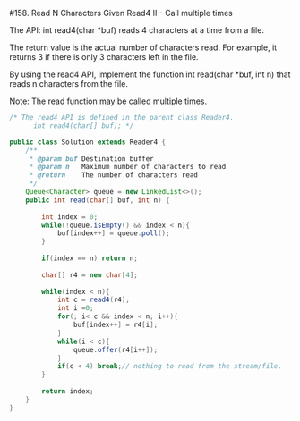#158. Read N Characters Given Read4 II - Call multiple times  

The API: int read4(char *buf) reads 4 characters at a time from a file.

The return value is the actual number of characters read. For example, it returns 3 if there is only 3 characters left in the file.

By using the read4 API, implement the function int read(char *buf, int n) that reads n characters from the file.

Note:
The read function may be called multiple times.


```java
/* The read4 API is defined in the parent class Reader4.
      int read4(char[] buf); */

public class Solution extends Reader4 {
    /**
     * @param buf Destination buffer
     * @param n   Maximum number of characters to read
     * @return    The number of characters read
     */
    Queue<Character> queue = new LinkedList<>();
    public int read(char[] buf, int n) {
        
        int index = 0;
        while(!queue.isEmpty() && index < n){
            buf[index++] = queue.poll();
        }
        
        if(index == n) return n;
        
        char[] r4 = new char[4];
        
        while(index < n){
            int c = read4(r4);
            int i =0;
            for(; i< c && index < n; i++){
                buf[index++] = r4[i];
            }
            while(i < c){
                queue.offer(r4[i++]);
            }
            if(c < 4) break;// nothing to read from the stream/file.
        }
        
        return index;
    }
}
```